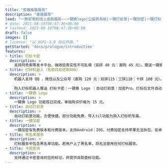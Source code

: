```yaml
---
title: "孤傲皮肤服务"
description: "皮肤服务"
lead: "一款好用的线上皮肤服务——一键换logo|公益转系统|一键打前景|一键加密|一键打标|黑名单查询"
# date: 2021-08-19T08:47:36+00:00
# lastmod: 2021-08-19T08:47:36+00:00
draft: false
images: []
# license: "以 AGPL-3.0 协议开源。"
getStarted: 'docs/prologue/introduction'
features: 
- title: 打标卡密
  description: >
    支持阿奇索等发卡平台，强效验真实性不可乱填（双拼 40 元｜直购 45 元）。赠送一键换 Logo 功能。
- title: 打标机器人（名额目前还剩406）
  description: >
    机器人支持 QQ ，微信以及公众号（直购 120 元｜双拼115｜三拼110｜十拼 100 元）。支持打标手机号版本（打标Pro版本）（直购 150 元，双拼145 三拼140，十拼 130 元）。支持混拼。
    
    购入打标机器人赠送 打标卡密｜一键换 Logo ｜自动打前景｜加密Pro。打标后文件自动加密（加密方案为加密Pro）。全网最强打标方案。
- title: 一键换 Logo
  description: >
    一键换 Logo 功能现已完成，单独购买价格为 15 元。
- title: 自动打前景
  description: >
    自动打前景功能，方便快捷。部分功能免费，导入til功能为购入打标机专属。
- title: 一键加密
  description: >
    一键加密有免费版本和付费版本，支持Android｜IOS，付费加密支持苹果无法拆包，安卓支持空包（安卓空包电脑360压缩无法解开）。
- title: 黑名单服务
  description: >
    打标服务中包含黑名单功能。若用户上了黑名单，将无法使用任何打标服务。
- title: 卡密查询
  description: >
    支持通过卡密查询对应的标记，并提供自助查标功能。
---
```

